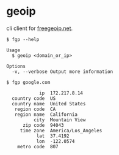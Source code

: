 # geoip

cli client for [freegeoip.net](http://freegeoip.net).

```
$ fgp --help

Usage
  $ geoip <domain_or_ip>

Options
  -v, --verbose Output more information
```

```
$ fgp google.com

            ip  172.217.8.14
  country code  US
  country name  United States
   region code  CA
   region name  California
          city  Mountain View
      zip code  94043
     time zone  America/Los_Angeles
           lat  37.4192
           lon  -122.0574
    metro code  807

```
